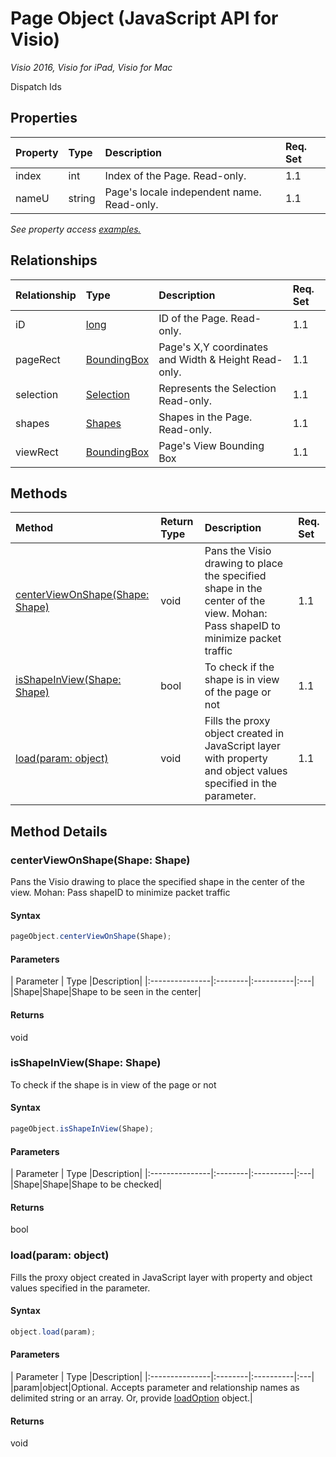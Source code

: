 # Page Object (JavaScript API for Visio)

_Visio 2016, Visio for iPad, Visio for Mac_

Dispatch Ids

## Properties

| Property	   | Type	|Description| Req. Set|
|:---------------|:--------|:----------|:----|
|index|int|Index of the Page. Read-only.|1.1||
|nameU|string|Page's locale independent name. Read-only.|1.1||

_See property access [examples.](#property-access-examples)_

## Relationships
| Relationship | Type	|Description| Req. Set|
|:---------------|:--------|:----------|:----|
|iD|[long](long.md)|ID of the Page. Read-only.|1.1||
|pageRect|[BoundingBox](boundingbox.md)|Page's X,Y coordinates and Width & Height Read-only.|1.1||
|selection|[Selection](selection.md)|Represents the Selection Read-only.|1.1||
|shapes|[Shapes](shapes.md)|Shapes in the Page. Read-only.|1.1||
|viewRect|[BoundingBox](boundingbox.md)|Page's View Bounding Box|1.1||

## Methods

| Method		   | Return Type	|Description| Req. Set|
|:---------------|:--------|:----------|:----|
|[centerViewOnShape(Shape: Shape)](#centerviewonshapeshape-shape)|void|Pans the Visio drawing to place the specified shape in the center of the view. Mohan: Pass shapeID to minimize packet traffic|1.1|
|[isShapeInView(Shape: Shape)](#isshapeinviewshape-shape)|bool|To check if the shape is in view of the page or not|1.1|
|[load(param: object)](#loadparam-object)|void|Fills the proxy object created in JavaScript layer with property and object values specified in the parameter.|1.1|

## Method Details


### centerViewOnShape(Shape: Shape)
Pans the Visio drawing to place the specified shape in the center of the view. Mohan: Pass shapeID to minimize packet traffic

#### Syntax
```js
pageObject.centerViewOnShape(Shape);
```

#### Parameters
| Parameter	   | Type	|Description|
|:---------------|:--------|:----------|:---|
|Shape|Shape|Shape to be seen in the center|

#### Returns
void

### isShapeInView(Shape: Shape)
To check if the shape is in view of the page or not

#### Syntax
```js
pageObject.isShapeInView(Shape);
```

#### Parameters
| Parameter	   | Type	|Description|
|:---------------|:--------|:----------|:---|
|Shape|Shape|Shape to be checked|

#### Returns
bool

### load(param: object)
Fills the proxy object created in JavaScript layer with property and object values specified in the parameter.

#### Syntax
```js
object.load(param);
```

#### Parameters
| Parameter	   | Type	|Description|
|:---------------|:--------|:----------|:---|
|param|object|Optional. Accepts parameter and relationship names as delimited string or an array. Or, provide [loadOption](loadoption.md) object.|

#### Returns
void
